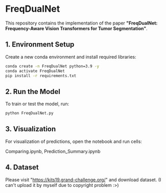 # FreqDualNet
This repository contains the implementation of the paper **"FreqDualNet: Frequency-Aware Vision Transformers for Tumor Segmentation"**.

## 1. Environment Setup
Create a new conda environment and install required libraries:

```bash
conda create -n FreqDualNet python=3.9 -y
conda activate FreqDualNet
pip install -r requirements.txt
```
## 2. Run the Model
To train or test the model, run:
```bash
python FreqDualNet.py
```
## 3. Visualization
For visualization of predictions, open the notebook and run cells:

Comparing.ipynb, Prediction_Summary.ipynb

## 4. Dataset

Please visit "https://kits19.grand-challenge.org/" and download dataset. (I can't upload it by myself due to copyright problem :>)
